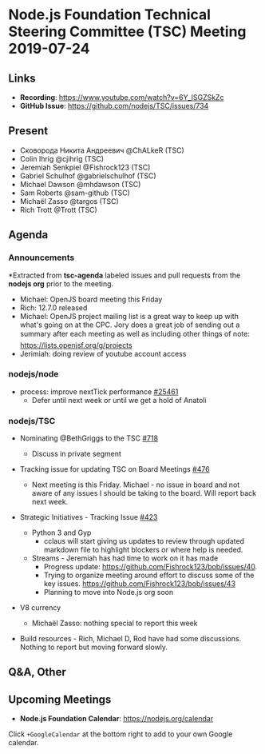 # Node.js Foundation Technical Steering Committee (TSC) Meeting 2019-07-24

## Links

* **Recording**: <https://www.youtube.com/watch?v=6Y_lSGZSkZc>
* **GitHub Issue**: <https://github.com/nodejs/TSC/issues/734>

## Present

* Сковорода Никита Андреевич @ChALkeR (TSC)
* Colin Ihrig @cjihrig (TSC)
* Jeremiah Senkpiel @Fishrock123 (TSC)
* Gabriel Schulhof @gabrielschulhof (TSC)
* Michael Dawson @mhdawson (TSC)
* Sam Roberts @sam-github (TSC)
* Michaël Zasso @targos (TSC)
* Rich Trott @Trott (TSC)

## Agenda

### Announcements

*Extracted from **tsc-agenda** labeled issues and pull requests from the **nodejs org** prior to the meeting.

* Michael: OpenJS board meeting this Friday
* Rich: 12.7.0 released
* Michael: OpenJS project mailing list is a great way to keep up with what's going on at the CPC. Jory does a
  great job of sending out a summary after each meeting as well as including other things of note: 
  <https://lists.openjsf.org/g/projects>
* Jerimiah: doing review of youtube account access

### nodejs/node

* process: improve nextTick performance [#25461](https://github.com/nodejs/node/pull/25461)
  * Defer until next week or until we get a hold of Anatoli

### nodejs/TSC

* Nominating @BethGriggs to the TSC [#718](https://github.com/nodejs/TSC/issues/718)
  * Discuss in private segment

* Tracking issue for updating TSC on Board Meetings
  [#476](https://github.com/nodejs/TSC/issues/476)
  * Next meeting is this Friday. Michael - no issue in board and not aware of any
    issues I should be taking to the board. Will report back next week.

* Strategic Initiatives - Tracking Issue [#423](https://github.com/nodejs/TSC/issues/423)
  * Python 3 and Gyp
    * cclaus will start giving us updates to review through updated markdown file to highlight
      blockers or where help is needed.
  * Streams - Jeremiah has had time to work on it has made
    * Progress update: <https://github.com/Fishrock123/bob/issues/40>.
    * Trying to organize meeting around effort to discuss some of the key issues.  <https://github.com/Fishrock123/bob/issues/43>
    * Planning to move into Node.js org soon
* V8 currency
  * Michaël Zasso: nothing special to report this week

* Build resources - Rich, Michael D, Rod have had some discussions. Nothing to report
  but moving forward slowly.

## Q&A, Other

## Upcoming Meetings

* **Node.js Foundation Calendar**: <https://nodejs.org/calendar>

Click `+GoogleCalendar` at the bottom right to add to your own Google calendar.
